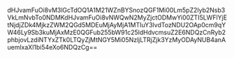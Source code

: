 dHJvamFuOi8vM3lGcTdOQ1A1M21WZnBYSnozQGF1Mi00Lm5pZ2lyb2Nsb3VkLmNvbTo0NDMKdHJvamFuOi8vNWQwN2MyZjctODMwYi00ZTI5LWFlYjEtNjdjZDk4MjkzZWM2QGd5MDEuMjAyMjA1MTIuY3lvdTozNDU2OAp0cm9qYW46Ly9Sb3kuMjAxMzE0QGFub255bW91c25ldHdvcmsuZ2E6NDQzCnRyb2phbjovLzdiNTYxZTk0LTQyZjMtNGY5Mi05NzljLTRjZjk3YzMyODAyNUB4anAuemlxaXl1bi54eXo6NDQzCg==